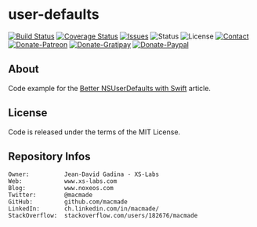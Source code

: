 user-defaults
=============

[![Build Status](https://img.shields.io/travis/macmade/user-defaults.svg?branch=master&style=flat)](https://travis-ci.org/macmade/user-defaults)
[![Coverage Status](https://img.shields.io/coveralls/macmade/user-defaults.svg?branch=master&style=flat)](https://coveralls.io/r/macmade/user-defaults?branch=master)
[![Issues](http://img.shields.io/github/issues/macmade/user-defaults.svg?style=flat)](https://github.com/macmade/user-defaults/issues)
![Status](https://img.shields.io/badge/status-active-brightgreen.svg?style=flat)
![License](https://img.shields.io/badge/license-mit-brightgreen.svg?style=flat)
[![Contact](https://img.shields.io/badge/contact-@macmade-blue.svg?style=flat)](https://twitter.com/macmade)  
[![Donate-Patreon](https://img.shields.io/badge/donate-patreon-yellow.svg?style=flat)](https://patreon.com/macmade)
[![Donate-Gratipay](https://img.shields.io/badge/donate-gratipay-yellow.svg?style=flat)](https://www.gratipay.com/macmade)
[![Donate-Paypal](https://img.shields.io/badge/donate-paypal-yellow.svg?style=flat)](https://paypal.me/xslabs)

About
-----

Code example for the [Better NSUserDefaults with Swift](http://www.xs-labs.com/en/blog/2017/10/08/better-nsuserdefaults-with-swift/) article.

License
-------

Code is released under the terms of the MIT License.

Repository Infos
----------------

    Owner:          Jean-David Gadina - XS-Labs
    Web:            www.xs-labs.com
    Blog:           www.noxeos.com
    Twitter:        @macmade
    GitHub:         github.com/macmade
    LinkedIn:       ch.linkedin.com/in/macmade/
    StackOverflow:  stackoverflow.com/users/182676/macmade
